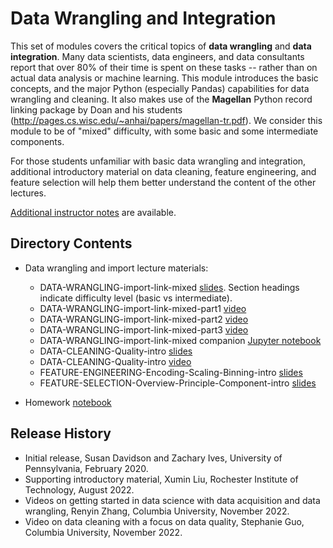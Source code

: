 # Data Wrangling and Integration

This set of modules covers the critical topics of **data wrangling** and **data integration**.  Many data scientists, data engineers, and data consultants report that over 80% of their time is spent on these tasks -- rather than on actual data analysis or machine learning.  This module introduces the basic concepts, and the major Python (especially Pandas) capabilities for data wrangling and cleaning.  It also makes use of the **Magellan** Python record linking package by Doan and his students (http://pages.cs.wisc.edu/~anhai/papers/magellan-tr.pdf).  We consider this module to be of "mixed" difficulty, with some basic and some intermediate components.

For those students unfamiliar with basic data wrangling and integration, additional introductory material on data cleaning, feature engineering, and feature selection will help them better understand the content of the other lectures. 

[Additional instructor notes](Instructor_Notes.md) are available.

## Directory Contents

* Data wrangling and import lecture materials:
 
  * DATA-WRANGLING-import-link-mixed [slides](DATA-WRANGLING-import-link-mixed.pptx).  Section headings indicate difficulty level (basic vs intermediate).
  * DATA-WRANGLING-import-link-mixed-part1 [video](DATA-WRANGLING-import-link-mixed-part1.mp4)
  * DATA-WRANGLING-import-link-mixed-part2 [video](DATA-WRANGLING-import-link-mixed-part2.mp4)
  * DATA-WRANGLING-import-link-mixed-part3 [video](DATA-WRANGLING-import-link-mixed-part3.mp4)
  * DATA-WRANGLING-import-link-mixed companion [Jupyter notebook](DATA-WRANGLING-import-link-mixed.ipynb)
  * DATA-CLEANING-Quality-intro [slides](DATA-CLEANING-Quality-intro.pptx)
  * DATA-CLEANING-Quality-intro [video](DATA-CLEANING-Quality-intro.mp4)
  * FEATURE-ENGINEERING-Encoding-Scaling-Binning-intro [slides](FEATURE-ENGINEERING-Encoding-Scaling-Binning-intro.pptx)
  * FEATURE-SELECTION-Overview-Principle-Component-intro [slides](FEATURE-SELECTION-Overview-Principle-Component-intro.pptx)
*  Homework [notebook](DATA-WRANGLING-Homework-mixed.ipynb)

## Release History

* Initial release, Susan Davidson and Zachary Ives, University of Pennsylvania, February 2020.
* Supporting introductory material, Xumin Liu, Rochester Institute of Technology, August 2022.
* Videos on getting started in data science with data acquisition and data wrangling, Renyin Zhang, Columbia University, November 2022.
* Video on data cleaning with a focus on data quality, Stephanie Guo, Columbia University, November 2022.
